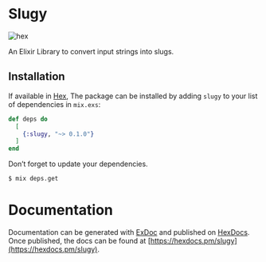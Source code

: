 # Slugy

![hex](https://img.shields.io/badge/hex-v1.0.0-blue.svg)

An Elixir Library to convert input strings into slugs.


## Installation

If available in [Hex](https://hex.pm/docs/publish),
The package can be installed
by adding `slugy` to your list of dependencies in `mix.exs`:

```elixir
def deps do
  [
    {:slugy, "~> 0.1.0"}
  ]
end
```
Don’t forget to update your dependencies.

```
$ mix deps.get
```

# Documentation

Documentation can be generated with [ExDoc](https://github.com/elixir-lang/ex_doc)
and published on [HexDocs](https://hexdocs.pm). Once published, the docs can
be found at [https://hexdocs.pm/slugy](https://hexdocs.pm/slugy).

